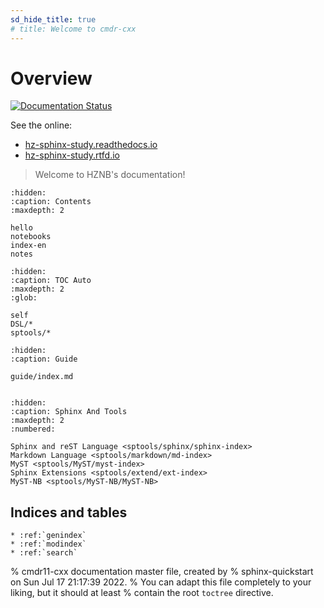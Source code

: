 ```yaml
---
sd_hide_title: true
# title: Welcome to cmdr-cxx
---
```



# Overview

[![Documentation Status](https://readthedocs.org/projects/hz-sphinx-study/badge/?version=latest)](https://hz-sphinx-study.readthedocs.io/en/latest/?badge=latest)


See the online: 

- [hz-sphinx-study.readthedocs.io](https://hz-sphinx-study.readthedocs.io)
- [hz-sphinx-study.rtfd.io](https://hz-sphinx-study.rtfd.io)

> Welcome to HZNB's documentation!

```{toctree}
:hidden:
:caption: Contents
:maxdepth: 2

hello
notebooks
index-en
notes
```

```{toctree}
:hidden:
:caption: TOC Auto
:maxdepth: 2
:glob:

self
DSL/*
sptools/*
```

```{toctree}
:hidden:
:caption: Guide

guide/index.md
```


```{rubric} Additional resources
```

```{toctree}
:hidden:
:caption: Sphinx And Tools
:maxdepth: 2
:numbered:

Sphinx and reST Language <sptools/sphinx/sphinx-index>
Markdown Language <sptools/markdown/md-index>
MyST <sptools/MyST/myst-index>
Sphinx Extensions <sptools/extend/ext-index>
MyST-NB <sptools/MyST-NB/MyST-NB>
```

## Indices and tables

```{eval-rst}
* :ref:`genindex`
* :ref:`modindex`
* :ref:`search`
```


  



[cmdr*-go*]: https://github.com/hedzr/cmdr/
[cmdr*-cs*]: https://github.com/hedzr/Cmdr.Core/
[cmdr*-cc*]: https://github.com/hedzr/cmdr-cxx/


% cmdr11-cxx documentation master file, created by
%   sphinx-quickstart on Sun Jul 17 21:17:39 2022.
%   You can adapt this file completely to your liking, but it should at least
%   contain the root `toctree` directive.
